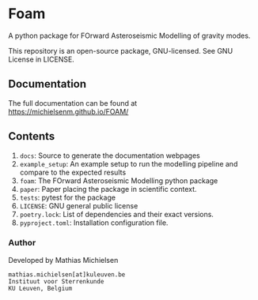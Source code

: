 # Foam

A python package for FOrward Asteroseismic Modelling of gravity modes.

This repository is an open-source package, GNU-licensed. See GNU License in LICENSE.

## Documentation
The full documentation can be found at https://michielsenm.github.io/FOAM/

## Contents

1. `docs`: Source to generate the documentation webpages
2. `example_setup`: An example setup to run the modelling pipeline and compare to the expected results
3. `foam`: The FOrward Asteroseismic Modelling python package
4. `paper`: Paper placing the package in scientific context.
5. `tests`: pytest for the package
6. `LICENSE`: GNU general public license
7. `poetry.lock`: List of dependencies and their exact versions.
8. `pyproject.toml`: Installation configuration file.

### Author
Developed by Mathias Michielsen
```
mathias.michielsen[at]kuleuven.be
Instituut voor Sterrenkunde
KU Leuven, Belgium
```
